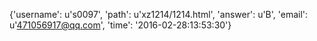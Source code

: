 {'username': u's0097', 'path': u'xz1214/1214.html', 'answer': u'B', 'email': u'471056917@qq.com', 'time': '2016-02-28:13:53:30'}